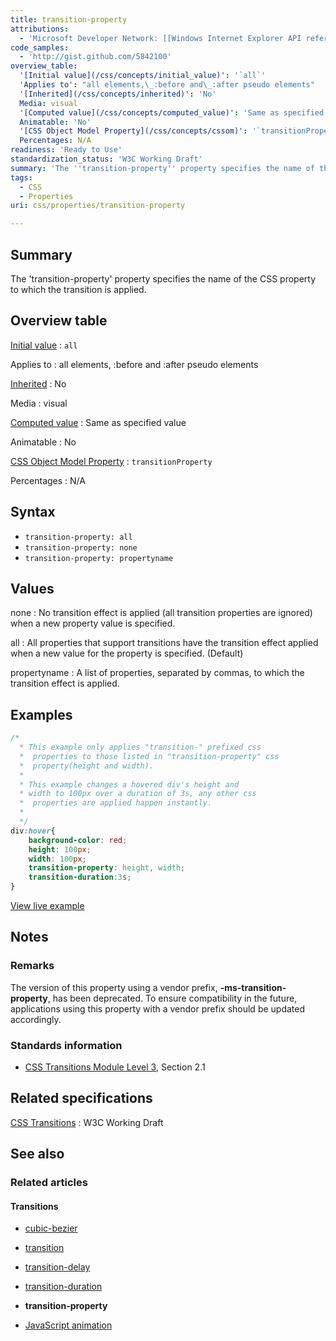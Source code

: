 ```yaml
---
title: transition-property
attributions:
  - 'Microsoft Developer Network: [[Windows Internet Explorer API reference](http://msdn.microsoft.com/en-us/library/ie/hh828809%28v=vs.85%29.aspx) Article]'
code_samples:
  - 'http://gist.github.com/5842100'
overview_table:
  '[Initial value](/css/concepts/initial_value)': '`all`'
  'Applies to': "all elements,\_:before and\_:after pseudo elements"
  '[Inherited](/css/concepts/inherited)': 'No'
  Media: visual
  '[Computed value](/css/concepts/computed_value)': 'Same as specified value'
  Animatable: 'No'
  '[CSS Object Model Property](/css/concepts/cssom)': '`transitionProperty`'
  Percentages: N/A
readiness: 'Ready to Use'
standardization_status: 'W3C Working Draft'
summary: 'The ''transition-property'' property specifies the name of the CSS property to which the transition is applied.'
tags:
  - CSS
  - Properties
uri: css/properties/transition-property

---
```

## <span>Summary</span>

The 'transition-property' property specifies the name of the CSS property to which the transition is applied.

## <span>Overview table</span>

[Initial value](/css/concepts/initial_value)
:   `all`

Applies to
:   all elements, :before and :after pseudo elements

[Inherited](/css/concepts/inherited)
:   No

Media
:   visual

[Computed value](/css/concepts/computed_value)
:   Same as specified value

Animatable
:   No

[CSS Object Model Property](/css/concepts/cssom)
:   `transitionProperty`

Percentages
:   N/A

## <span>Syntax</span>

-   `transition-property: all`
-   `transition-property: none`
-   `transition-property: propertyname`

## <span>Values</span>

none
:   No transition effect is applied (all transition properties are ignored) when a new property value is specified.

all
:   All properties that support transitions have the transition effect applied when a new value for the property is specified. (Default)

propertyname
:   A list of properties, separated by commas, to which the transition effect is applied.

## <span>Examples</span>

``` css
/*
  * This example only applies "transition-" prefixed css
  *  properties to those listed in "transition-property" css
  *  property(height and width).
  *
  * This example changes a hovered div's height and
  * width to 100px over a duration of 3s, any other css
  *  properties are applied happen instantly.
  *
  */
div:hover{
    background-color: red;
    height: 100px;
    width: 100px;
    transition-property: height, width;
    transition-duration:3s;
}
```

[View live example](http://code.webplatform.org/gist/5842100)

## <span>Notes</span>

### <span>Remarks</span>

The version of this property using a vendor prefix, **-ms-transition-property**, has been deprecated. To ensure compatibility in the future, applications using this property with a vendor prefix should be updated accordingly.

### <span>Standards information</span>

-   [CSS Transitions Module Level 3](http://www.w3.org/TR/css3-transitions/#transition-property-property), Section 2.1

## <span>Related specifications</span>

[CSS Transitions](http://www.w3.org/TR/2009/WD-css3-transitions-20091201/)
:   W3C Working Draft

## <span>See also</span>

### <span>Related articles</span>

#### <span>Transitions</span>

-   [cubic-bezier](/css/functions/cubic-bezier)

-   [transition](/css/properties/transition)

-   [transition-delay](/css/properties/transition-delay)

-   [transition-duration](/css/properties/transition-duration)

-   **transition-property**

-   [JavaScript animation](/tutorials/animation_in_javascript_2)
